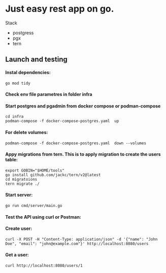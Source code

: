 # Just easy rest app on go.
Stack
- postgress
- pgx
- tern
## Launch and testing
#### Instal dependencies:
```go mod tidy```
#### Check env file parametres in folder infra
#### Start postgres and pgadmin from docker compose or podman-compose
```
cd infra
podman-compose -f docker-compose-postgres.yaml  up
```
#### For delete volumes:
```
podman-compose -f docker-compose-postgres.yaml  down --volumes
```
#### Appy migrations from tern. This is to apply migration to create the users table:
```
export GOBIN="$HOME/tools"
go install github.com/jackc/tern/v2@latest
cd migratoions
tern migrate ./
```
#### Start server:
```
go run cmd/server/main.go
```
#### Test the API using curl or Postman:
#### Create user:
```
curl -X POST -H "Content-Type: application/json" -d '{"name": "John Doe", "email": "john@example.com"}' http://localhost:8080/users
```
#### Get a user:
```
curl http://localhost:8080/users/1
```
